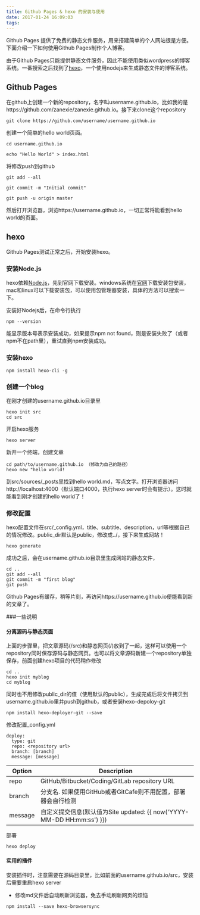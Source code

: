 ```yaml
---
title: Github Pages & hexo 的安装与使用
date: 2017-01-24 16:09:03
tags:
---
```


Github Pages 提供了免费的静态文件服务，用来搭建简单的个人网站很是方便。下面介绍一下如何使用Github Pages制作个人博客。

由于Github Pages只能提供静态文件服务，因此不能使用类似wordpress的博客系统。一番搜索之后找到了[hexo](https://github.com/hexojs/hexo)，一个使用nodejs来生成静态文件的博客系统。

## Github Pages
在github上创建一个新的repository，名字叫username.github.io，比如我的是https://github.com/zanexie/zanexie.github.io。接下来clone这个repository

```
git clone https://github.com/username/username.github.io
```

创建一个简单的hello world页面。
```
cd username.github.io

echo "Hello World" > index.html
```

将修改push到github

```
git add --all

git commit -m "Initial commit"

git push -u origin master
```

然后打开浏览器，浏览https://username.github.io，一切正常将能看到hello world的页面。


## hexo
Github Pages测试正常之后，开始安装hexo。

### 安装Node.js
hexo依赖[Node.js](https://nodejs.org/)，先到官网下载安装。windows系统在[官网](https://nodejs.org)下载安装包安装，mac和linux可以下载安装包，可以使用包管理器安装，具体的方法可以搜索一下。

安装好Nodejs后，在命令行执行

```
npm --version
```
能显示版本号表示安装成功，如果提示npm not found，则是安装失败了（或者npm不在path里），重试直到npm安装成功。

### 安装hexo

```
npm install hexo-cli -g
```

### 创建一个blog

在刚才创建的username.github.io目录里
```
hexo init src
cd src
```
开启hexo服务
```
hexo server
```
新开一个终端，创建文章
```
cd path/to/username.github.io （修改为自己的路径）
hexo new "hello world!
```
到src/sources/_posts里找到hello world.md，写点文字。打开浏览器访问http://localhost:4000（默认端口4000，执行hexo server时会有提示）。这时就能看到刚才创建的hello world了！

### 修改配置

hexo配置文件在src/_config.yml，title、subtitle、description，url等根据自己的情况修改。public_dir默认是public，修改成../，接下来生成网站！

```
hexo generate 
```

成功之后，会在username.github.io目录里生成网站的静态文件，

```
cd ..
git add --all
git commit -m "first blog"
git push
```

Github Pages有缓存，稍等片刻，再访问https://username.github.io便能看到新的文章了。

###一些说明

#### 分离源码与静态页面
上面的步骤里，把文章源码(/src)和静态网页(/)放到了一起，这样可以使用一个repository同时保存源码与静态网页。也可以将文章源码新建一个repository单独保存，前面创建hexo项目的代码稍作修改

```
cd ..
hexo init myblog
cd myblog
```

同时也不用修改public_dir的值（使用默认的public），生成完成后将文件拷贝到username.github.io里并push到github，或者安装hexo-depoloy-git
```
npm install hexo-deployer-git --save
```
修改配置_config.yml

```
deploy:
  type: git
  repo: <repository url>
  branch: [branch]
  message: [message]
```

|Option|Description|
|--------|---------|
|repo|GitHub/Bitbucket/Coding/GitLab repository URL|
|branch|分支名. 如果使用GitHub或者GitCafe则不用配置，部署器会自行检测|
|message|自定义提交信息(默认值为Site updated: {{ now('YYYY-MM-DD HH:mm:ss') }})|

部署
```
hexo deploy
```

#### 实用的插件

安装插件时，注意需要在源码目录里，比如前面的username.github.io/src，安装后需要重启hexo server

- 修改md文件后自动刷新浏览器，免去手动刷新网页的烦恼

```
npm install --save hexo-browsersync
```


